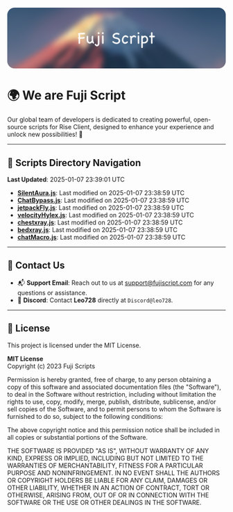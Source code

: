 ![Banner](.github/b.webp)

# 🌍 **We are Fuji Script**

Our global team of developers is dedicated to creating powerful, open-source scripts for Rise Client, designed to enhance your experience and unlock new possibilities! 🌟

---
<!-- SCRIPTS_NAVIGATION_START -->
## 📂 **Scripts Directory Navigation**

**Last Updated**: 2025-01-07 23:39:01 UTC

- **[SilentAura.js](scripts/SilentAura.js)**: Last modified on 2025-01-07 23:38:59 UTC
- **[ChatBypass.js](scripts/ChatBypass.js)**: Last modified on 2025-01-07 23:38:59 UTC
- **[jetpackFly.js](scripts/jetpackFly.js)**: Last modified on 2025-01-07 23:38:59 UTC
- **[velocityHylex.js](scripts/velocityHylex.js)**: Last modified on 2025-01-07 23:38:59 UTC
- **[chestxray.js](scripts/chestxray.js)**: Last modified on 2025-01-07 23:38:59 UTC
- **[bedxray.js](scripts/bedxray.js)**: Last modified on 2025-01-07 23:38:59 UTC
- **[chatMacro.js](scripts/chatMacro.js)**: Last modified on 2025-01-07 23:38:59 UTC

<!-- SCRIPTS_NAVIGATION_END -->

---

## 💬 **Contact Us**  
- 📬 **Support Email**: Reach out to us at [support@fujiscript.com](mailto:support@fujiscript.com) for any questions or assistance.  
- 💬 **Discord**: Contact **Leo728** directly at `Discord@leo728`.

---

## 📜 **License**

This project is licensed under the MIT License.  

**MIT License**  
Copyright (c) 2023 Fuji Scripts  

Permission is hereby granted, free of charge, to any person obtaining a copy of this software and associated documentation files (the "Software"), to deal in the Software without restriction, including without limitation the rights to use, copy, modify, merge, publish, distribute, sublicense, and/or sell copies of the Software, and to permit persons to whom the Software is furnished to do so, subject to the following conditions:  

The above copyright notice and this permission notice shall be included in all copies or substantial portions of the Software.  

THE SOFTWARE IS PROVIDED "AS IS", WITHOUT WARRANTY OF ANY KIND, EXPRESS OR IMPLIED, INCLUDING BUT NOT LIMITED TO THE WARRANTIES OF MERCHANTABILITY, FITNESS FOR A PARTICULAR PURPOSE AND NONINFRINGEMENT. IN NO EVENT SHALL THE AUTHORS OR COPYRIGHT HOLDERS BE LIABLE FOR ANY CLAIM, DAMAGES OR OTHER LIABILITY, WHETHER IN AN ACTION OF CONTRACT, TORT OR OTHERWISE, ARISING FROM, OUT OF OR IN CONNECTION WITH THE SOFTWARE OR THE USE OR OTHER DEALINGS IN THE SOFTWARE.  
